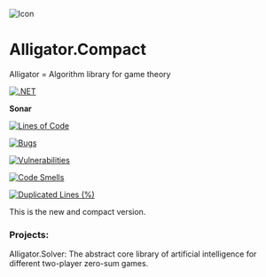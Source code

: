 ![Icon](https://user-images.githubusercontent.com/29038605/222264516-e8132d83-e9dc-4436-a1fd-7bdf046c0034.png)
# Alligator.Compact
Alligator = Algorithm library for game theory

[![.NET](https://github.com/boraaros/Alligator.Compact/actions/workflows/ci.yml/badge.svg?branch=main)](https://github.com/boraaros/Alligator.Compact/actions/workflows/ci.yml)

**Sonar**

[![Lines of Code](https://sonarcloud.io/api/project_badges/measure?project=boraaros_Alligator.Compact&metric=ncloc)](https://sonarcloud.io/summary/new_code?id=boraaros_Alligator.Compact)

[![Bugs](https://sonarcloud.io/api/project_badges/measure?project=boraaros_Alligator.Compact&metric=bugs)](https://sonarcloud.io/summary/new_code?id=boraaros_Alligator.Compact)

[![Vulnerabilities](https://sonarcloud.io/api/project_badges/measure?project=boraaros_Alligator.Compact&metric=vulnerabilities)](https://sonarcloud.io/summary/new_code?id=boraaros_Alligator.Compact)

[![Code Smells](https://sonarcloud.io/api/project_badges/measure?project=boraaros_Alligator.Compact&metric=code_smells)](https://sonarcloud.io/summary/new_code?id=boraaros_Alligator.Compact)

[![Duplicated Lines (%)](https://sonarcloud.io/api/project_badges/measure?project=boraaros_Alligator.Compact&metric=duplicated_lines_density)](https://sonarcloud.io/summary/new_code?id=boraaros_Alligator.Compact)

This is the new and compact version.

### Projects:
Alligator.Solver: The abstract core library of artificial intelligence for different two-player zero-sum games.
